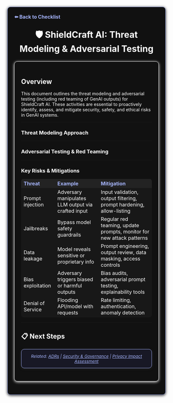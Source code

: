 <section style="border:1px solid #a5b4fc; border-radius:10px; margin:1.5em 0; box-shadow:0 2px 8px #222; padding:1.5em; background:#111; color:#fff;">
<div style="margin-bottom:1.5em;">
  <a href="./checklist.md" style="color:#a5b4fc; font-weight:bold; text-decoration:none; font-size:1.1em;">⬅️ Back to Checklist</a>
</div>
<h1 align="center" style="margin-top:0; font-size:2em;">🛡️ ShieldCraft AI: Threat Modeling & Adversarial Testing</h1>

<section style="border:1px solid #e0e0e0; border-radius:10px; margin:1.5em 0; box-shadow:0 2px 8px #f0f0f0; padding:1.5em; background:#111; color:#fff;">

## Overview
This document outlines the threat modeling and adversarial testing (including red teaming of GenAI outputs) for ShieldCraft AI. These activities are essential to proactively identify, assess, and mitigate security, safety, and ethical risks in GenAI systems.

---

### Threat Modeling Approach
<ul>
</ul>

---

### Adversarial Testing & Red Teaming
<ul>
</ul>

---

### Key Risks & Mitigations
<table style="width:100%; text-align:left; background:#181818; color:#fff; border-radius:8px;">
  <thead style="background:#232323; color:#a5b4fc;">
    <tr>
      <th style="text-align:left;">Threat</th>
      <th style="text-align:left;">Example</th>
      <th style="text-align:left;">Mitigation</th>
    </tr>
  </thead>
  <tbody>
    <tr><td>Prompt injection</td><td>Adversary manipulates LLM output via crafted input</td><td>Input validation, output filtering, prompt hardening, allow-listing</td></tr>
    <tr><td>Jailbreaks</td><td>Bypass model safety guardrails</td><td>Regular red teaming, update prompts, monitor for new attack patterns</td></tr>
    <tr><td>Data leakage</td><td>Model reveals sensitive or proprietary info</td><td>Prompt engineering, output review, data masking, access controls</td></tr>
    <tr><td>Bias exploitation</td><td>Adversary triggers biased or harmful outputs</td><td>Bias audits, adversarial prompt testing, explainability tools</td></tr>
    <tr><td>Denial of Service</td><td>Flooding API/model with requests</td><td>Rate limiting, authentication, anomaly detection</td></tr>
  </tbody>
</table>

---

## 📋 Next Steps
<ul>
</ul>


<section style="border:1px solid #a5b4fc; border-radius:10px; margin:1.5em 0; box-shadow:0 2px 8px #222; padding:1em; background:#181825; color:#a5b4fc; font-size:0.95em; text-align:center;">
  <em>Related: <a href="./adrs.md" style="color:#a5b4fc;">ADRs</a> | <a href="./security_governance.md" style="color:#a5b4fc;">Security & Governance</a> | <a href="./privacy_impact_assessment.md" style="color:#a5b4fc;">Privacy Impact Assessment</a></em>
